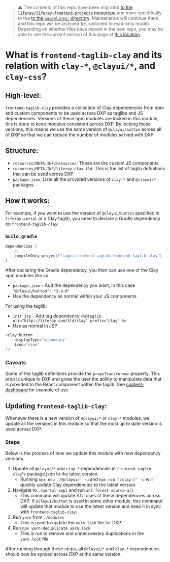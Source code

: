 > :warning: The contents of this repo have been migrated [to the `liferay/liferay-frontend-projects` monorepo](https://github.com/liferay/liferay-frontend-projects) and more specifically to the [to the `guidelines/` directory](https://github.com/liferay/liferay-frontend-projects/tree/master/guidelines). Maintenance will continue there, and this repo will be archived (ie. switched to read-only mode). Depending on whether files have moved in the new repo, you may be able to see the current version of this page at [this location](https://github.com/liferay/liferay-frontend-projects/tree/master/guidelines/dxp/frontend_taglib_clay.md).

# What is `frontend-taglib-clay` and its relation with `clay-*`, `@clayui/*`, and `clay-css`?

## High-level:

`frontend-taglib-clay` provides a collection of Clay dependencies from npm and custom components to be used across DXP as taglibs and JS dependencies. Versions of these npm modules are locked in this module, this is done to keep modules consistent across DXP. By locking these versions, this means we use the same version of `@clayui/button` across all of DXP so that we can reduce the number of modules served with DXP.

## Structure:

-   `resources/META-INF/resources`: These are the custom JS components
-   `resources/META-INF/liferay-clay.tld`: This is the list of taglib definitions that can be used across DXP.
-   `package.json`: Lists all the provided versions of `clay-*` and `@clayui/*` packages.

## How it works:

For example, if you want to use the version of `@clayui/button` specified in `liferay-portal` or a Clay taglib, you need to declare a Gradle dependency on `frontend-taglib-clay`.

### `build.gradle`

```gradle
dependencies {
	//....
	compileOnly project(":apps:frontend-taglib:frontend-taglib-clay")
}
```

After declaring the Gradle dependency, you then can use one of the Clay npm modules like so:

-   `package.json` - Add the dependency you want, in this case `"@clayui/button": "3.4.0"`
-   Use the dependency as normal within your JS components

For using the taglib:

-   `init.jsp` - Add tag dependency `<%@taglib uri="http://liferay.com/tld/clay" prefix="clay" %>`
-   Use as normal in JSP

```java
<clay:button
	displayType="secondary"
	icon="view"
/>
```

### Caveats

Some of the taglib definitions provide the `propsTransformer` property. This prop is unique to DXP and gives the user the ability to manipulate data that is provided to the React component within the taglib. See [content-dashboard](https://github.com/liferay/liferay-portal/blob/master/modules/apps/content-dashboard/content-dashboard-web/src/main/resources/META-INF/resources/view.jsp#L207) for example of use.

## Updating `frontend-taglib-clay`:

Whenever there is a new version of `@clayui/*` or `clay-*` modules, we update all the versions in this module so that the most up to date version is used across DXP.

### Steps

Below is the process of how we update this module with new dependency versions.

1. Update all `@clayui/*` and `clay-*` dependencies in `frontend-taglib-clay`'s package.json to the latest version.
    - Running `npx ncu '/@clayui/' -u` and `npx ncu '/clay-/' -u` will quickly update Clay dependencies to the latest version.
2. Navigate to `./portal-impl` and run `ant format-source-all`
    - This command will update _ALL_ uses of these dependencies across DXP. If `@clayui/button` is used in some other module, this command will update that module to use the latest version and keep it in sync with `frontend-taglib-clay`.
3. Run `yarn` from `./modules`
    - This is used to update the `yarn.lock` file for DXP.
4. Run `npx yarn-deduplicate yarn.lock`
    - This is run to remove and unneccessary duplications in the `yarn.lock` file

After running through these steps, all `@clayui/*` and `clay-*` dependencies should now be synced across DXP at the same version.

